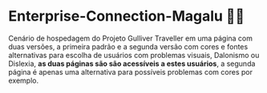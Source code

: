 # Enterprise-Connection-Magalu 👨‍🦯
Cenário de hospedagem do Projeto Gulliver Traveller em uma página com duas versões, a primeira padrão e a segunda versão com cores e fontes alternativas para escolha de usuários com problemas visuais, Dalonismo ou Dislexia, **as duas páginas são são acessíveis a estes usuários**, a segunda página é apenas uma alternativa para possíveis problemas com cores por exemplo.

